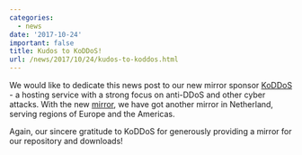 ```yaml
---
categories:
  - news
date: '2017-10-24'
important: false
title: Kudos to KoDDoS!
url: /news/2017/10/24/kudos-to-koddos.html
---
```



We would like to dedicate this news post to our new mirror sponsor [KoDDoS](https://koddos.net) - a hosting service with a strong focus on anti-DDoS and other cyber attacks. With the new [mirror](https://mirror.koddos.net/anthon/), we have got another mirror in Netherland, serving regions of Europe and the Americas.

Again, our sincere gratitude to KoDDoS for generously providing a mirror for our repository and downloads!